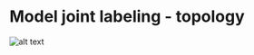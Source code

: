 # Model joint labeling - topology
![alt text](https://github.com/Studenckie-Kolo-Naukowe-ERRNO/OrtopedicCompanion/tree/ServerCommunication/Python/docs/poseModel/coco-17-skeleton-topology.png)